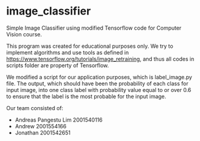 # image_classifier
Simple Image Classifier using modified Tensorflow code for Computer Vision course.

This program was created for educational purposes only. We try to implement algorithms and use tools as defined in https://www.tensorflow.org/tutorials/image_retraining, and thus all codes in scripts folder are property of Tensorflow.

We modified a script for our application purposes, which is label_image.py file. The output, which should have been the probability of each class for input image, into one class label with probability value equal to or over 0.6 to ensure that the label is the most probable for the input image.

Our team consisted of:
- Andreas Pangestu Lim    2001540116
- Andrew                  2001554166
- Jonathan                2001542651
